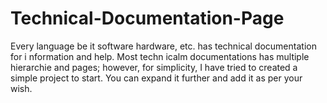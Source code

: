 # Technical-Documentation-Page
 Every language be it
 software hardware,
 etc. has technical 
documentation
 for 
i
nformation
 and help.
Most
 techn
icalm
 documentations
 has multiple
 hierarchie
  and pages;
 however, 
for simplicity,
I have tried to created
 a simple project
 to start.
 You can
 expand 
it further and 
add it 
as per your wish. 
